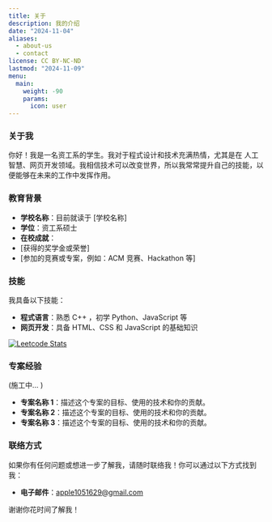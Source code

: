 ```yaml
---
title: 关于
description: 我的介绍
date: "2024-11-04"
aliases:
  - about-us
  - contact
license: CC BY-NC-ND
lastmod: "2024-11-09"
menu:
  main:
    weight: -90
    params:
      icon: user
---
```


### 关于我

你好！我是一名资工系的学生。我对于程式设计和技术充满热情，尤其是在 人工智慧、网页开发领域。我相信技术可以改变世界，所以我常常提升自己的技能，以便能够在未来的工作中发挥作用。

### 教育背景

- **学校名称**：目前就读于 [学校名称]
- **学位**：资工系硕士
- **在校成就**：
- [获得的奖学金或荣誉]
- [参加的竞赛或专案，例如：ACM 竞赛、Hackathon 等]

### 技能

我具备以下技能：

- **程式语言**：熟悉 C++ ，初学 Python、JavaScript 等
- **网页开发**：具备 HTML、CSS 和 JavaScript 的基础知识

[![Leetcode Stats](https://leetcard.jacoblin.cool/david0970?ext=contest)](https://leetcode.com/david0970)

### 专案经验

(施工中... )

- **专案名称 1**：描述这个专案的目标、使用的技术和你的贡献。
- **专案名称 2**：描述这个专案的目标、使用的技术和你的贡献。
- **专案名称 3**：描述这个专案的目标、使用的技术和你的贡献。

### 联络方式

如果你有任何问题或想进一步了解我，请随时联络我！你可以通过以下方式找到我：

- **电子邮件**：apple1051629@gmail.com

谢谢你花时间了解我！
